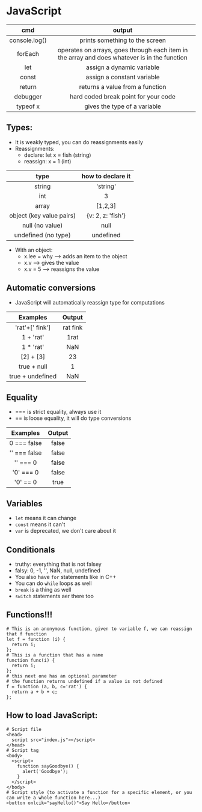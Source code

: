 # JavaScript

| cmd | output |
| :---: | :---: |
| console.log() | prints something to the screen |
| forEach | operates on arrays, goes through each item in the array and does whatever is in the function |
| let | assign a dynamic variable |
| const | assign a constant variable |
| return | returns a value from a function |
| debugger | hard coded break point for your code |
| typeof x | gives the type of a variable |

## Types:
- It is weakly typed, you can do reassignments easily
- Reassignments:
  - declare: let x = fish (string)
  - reassign: x = 1 (int)

| type | how to declare it |
| :---: | :---: |
| string | 'string' |
| int | 3 |
| array | [1,2,3] |
| object (key value pairs) | {v: 2, z: 'fish'} |
| null (no value) | null |
| undefined (no type) | undefined |

- With an object: 
  - x.lee = why --> adds an item to the object
  - x.v --> gives the value
  - x.v = 5 --> reassigns the value

## Automatic conversions 
- JavaScript will automatically reassign type for computations

| Examples | Output |
| :---: | :---: |
| 'rat'+[' fink'] | rat fink |
| 1 + 'rat' | 1rat |
| 1 * 'rat' | NaN |
| [2] + [3] | 23 |
| true + null | 1 |
| true + undefined | NaN |

## Equality
- === is strict equality, always use it
- == is loose equality, it will do type conversions

| Examples | Output |
| :---: | :---: |
| 0 === false | false |
| '' === false | false |
|'' === 0 | false |
| '0' === 0 | false |
| '0' == 0 | true |

## Variables
- `let` means it can change
- `const` means it can't
- `var` is deprecated, we don't care about it

## Conditionals
- truthy: everything that is not falsey
- falsy: 0, -1, '', NaN, null, undefined
- You also have `for` statements like in C++
- You can do `while` loops as well
- `break` is a thing as well
- `switch` statements aer there too

## Functions!!!
```
# This is an anonymous function, given to variable f, we can reassign that f function 
let f = function (i) {
  return i;
};
# This is a function that has a name
function func(i) {
  return i;
};
# this next one has an optional parameter
# the function returns undefined if a value is not defined
f = function (a, b, c='rat') {
  return a + b + c;
};

```


## How to load JavaScript:
```
# Script file
<head>
  script src="index.js"></script>
</head>
# Script tag
<body>
  <script>
    function sayGoodbye() {
      alert('Goodbye');
    }
  </script>
</body>
# Script style (to activate a function for a specific element, or you can write a whole function here...)
<button onlcik="sayHello()">Say Hello</button>
```
